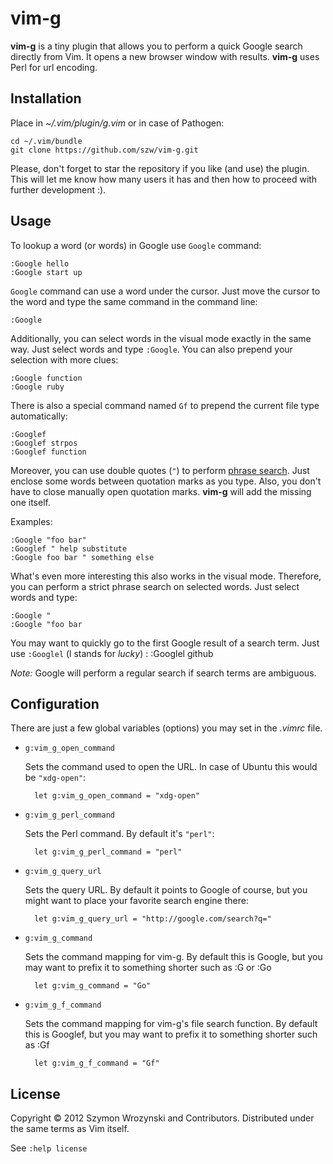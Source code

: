 vim-g
=====

**vim-g** is a tiny plugin that allows you to perform a quick Google search directly from Vim. It opens a new
browser window with results. **vim-g** uses Perl for url encoding.


Installation
------------

Place in *~/.vim/plugin/g.vim* or in case of Pathogen:

    cd ~/.vim/bundle
    git clone https://github.com/szw/vim-g.git

Please, don't forget to star the repository if you like (and use) the plugin. This will let me know
how many users it has and then how to proceed with further development :).


Usage
-----

To lookup a word (or words) in Google use `Google` command:

    :Google hello
    :Google start up

`Google` command can use a word under the cursor. Just move the cursor to the word and type the same command in the
command line:

    :Google

Additionally, you can select words in the visual mode exactly in the same way. Just select words and type
`:Google`. You can also prepend your selection with more clues:

    :Google function
    :Google ruby

There is also a special command named `Gf` to prepend the current file type automatically:

    :Googlef
    :Googlef strpos
    :Googlef function

Moreover, you can use double quotes (`"`) to perform [phrase
search](http://support.google.com/websearch/bin/answer.py?hl=en&answer=136861). Just enclose some words
between quotation marks as you type. Also, you don't have to close manually open quotation marks. **vim-g**
will add the missing one itself.

Examples:

    :Google "foo bar"
    :Googlef " help substitute
    :Google foo bar " something else

What's even more interesting this also works in the visual mode. Therefore, you can perform a strict phrase
search on selected words. Just select words and type:

    :Google "
    :Google "foo bar

You may want to quickly go to the first Google result of a search term. Just use `:Googlel` (l stands for *lucky*) :
    :Googlel github

*Note:* Google will perform a regular search if search terms are ambiguous.

Configuration
-------------

There are just a few global variables (options) you may set in the *.vimrc* file.

* `g:vim_g_open_command`

  Sets the command used to open the URL. In case of Ubuntu this would be
  `"xdg-open"`:

        let g:vim_g_open_command = "xdg-open"

* `g:vim_g_perl_command`

  Sets the Perl command. By default it's `"perl"`:

        let g:vim_g_perl_command = "perl"

* `g:vim_g_query_url`

  Sets the query URL. By default it points to Google of course, but you might want to place your favorite
  search engine there:

        let g:vim_g_query_url = "http://google.com/search?q="

* `g:vim_g_command`
  
  Sets the command mapping for vim-g. By default this is Google, but you may want to prefix it to something shorter such as :G or :Go
    
        let g:vim_g_command = "Go"

* `g:vim_g_f_command`

  Sets the command mapping for vim-g's file search function. By default this is Googlef, but you may want to prefix it to something shorter such as :Gf

        let g:vim_g_f_command = "Gf"


License
-------

Copyright &copy; 2012 Szymon Wrozynski and Contributors. Distributed under the same terms as Vim itself.

See `:help license`
